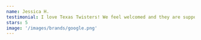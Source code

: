 ```yaml
---
name: Jessica H.
testimonial: I love Texas Twisters! We feel welcomed and they are supportive, skilled, and friendly. My daughter has thrived and developed such a love for gymnastics ❤️
stars: 5
image: '/images/brands/google.png'
---
```


